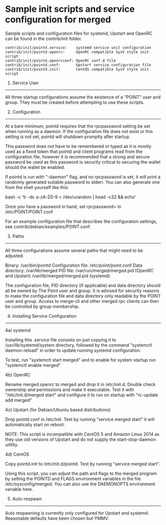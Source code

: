 Sample init scripts and service configuration for merged
==========================================================

Sample scripts and configuration files for systemd, Upstart and OpenRC
can be found in the contrib/init folder.

    contrib/init/pointd.service:    systemd service unit configuration
    contrib/init/pointd.openrc:     OpenRC compatible SysV style init script
    contrib/init/pointd.openrcconf: OpenRC conf.d file
    contrib/init/pointd.conf:       Upstart service configuration file
    contrib/init/pointd.init:       CentOS compatible SysV style init script

1. Service User
---------------------------------

All three startup configurations assume the existence of a "POINT" user
and group.  They must be created before attempting to use these scripts.

2. Configuration
---------------------------------

At a bare minimum, pointd requires that the rpcpassword setting be set
when running as a daemon.  If the configuration file does not exist or this
setting is not set, pointd will shutdown promptly after startup.

This password does not have to be remembered or typed as it is mostly used
as a fixed token that pointd and client programs read from the configuration
file, however it is recommended that a strong and secure password be used
as this password is security critical to securing the wallet should the
wallet be enabled.

If pointd is run with "-daemon" flag, and no rpcpassword is set, it will
print a randomly generated suitable password to stderr.  You can also
generate one from the shell yourself like this:

bash -c 'tr -dc a-zA-Z0-9 < /dev/urandom | head -c32 && echo'

Once you have a password in hand, set rpcpassword= in /etc/POINT/POINT.conf

For an example configuration file that describes the configuration settings,
see contrib/debian/examples/POINT.conf.

3. Paths
---------------------------------

All three configurations assume several paths that might need to be adjusted.

Binary:              /usr/bin/pointd
Configuration file:  /etc/point/point.conf
Data directory:      /var/lib/merged
PID file:            /var/run/merged/merged.pid (OpenRC and Upstart)
                     /var/lib/merged/merged.pid (systemd)

The configuration file, PID directory (if applicable) and data directory
should all be owned by The Point user and group.  It is advised for security
reasons to make the configuration file and data directory only readable by the
POINT user and group.  Access to merge-cli and other merged rpc clients
can then be controlled by group membership.

4. Installing Service Configuration
-----------------------------------

4a) systemd

Installing this .service file consists on just copying it to
/usr/lib/systemd/system directory, followed by the command
"systemctl daemon-reload" in order to update running systemd configuration.

To test, run "systemctl start merged" and to enable for system startup run
"systemctl enable merged"

4b) OpenRC

Rename merged.openrc to merged and drop it in /etc/init.d.  Double
check ownership and permissions and make it executable.  Test it with
"/etc/init.d/merged start" and configure it to run on startup with
"rc-update add merged"

4c) Upstart (for Debian/Ubuntu based distributions)

Drop pointd.conf in /etc/init.  Test by running "service merged start"
it will automatically start on reboot.

NOTE: This script is incompatible with CentOS 5 and Amazon Linux 2014 as they
use old versions of Upstart and do not supply the start-stop-daemon uitility.

4d) CentOS

Copy pointd.init to /etc/init.d/pointd. Test by running "service merged start".

Using this script, you can adjust the path and flags to the merged program by
setting the POINTD and FLAGS environment variables in the file
/etc/sysconfig/merged. You can also use the DAEMONOPTS environment variable here.

5. Auto-respawn
-----------------------------------

Auto respawning is currently only configured for Upstart and systemd.
Reasonable defaults have been chosen but YMMV.
